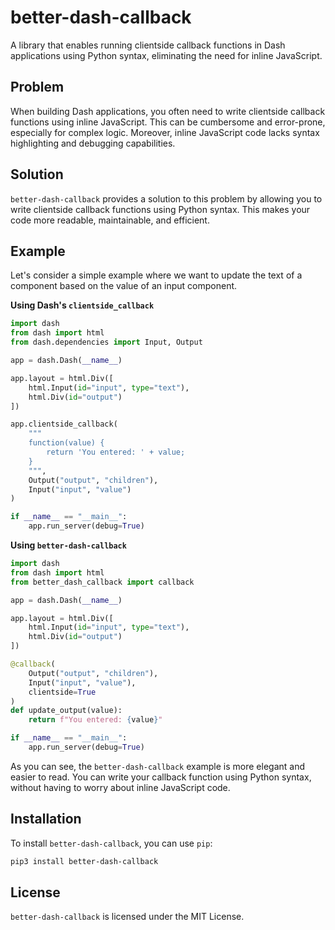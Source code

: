 
# better-dash-callback

A library that enables running clientside callback functions in Dash applications using Python syntax, eliminating the need for inline JavaScript.

## Problem

When building Dash applications, you often need to write clientside callback functions using inline JavaScript. This can be cumbersome and error-prone, especially for complex logic. Moreover, inline JavaScript code lacks syntax highlighting and debugging capabilities.

## Solution

`better-dash-callback` provides a solution to this problem by allowing you to write clientside callback functions using Python syntax. This makes your code more readable, maintainable, and efficient.

## Example

Let's consider a simple example where we want to update the text of a component based on the value of an input component.

**Using Dash's `clientside_callback`**

```python
import dash
from dash import html
from dash.dependencies import Input, Output

app = dash.Dash(__name__)

app.layout = html.Div([
    html.Input(id="input", type="text"),
    html.Div(id="output")
])

app.clientside_callback(
    """
    function(value) {
        return 'You entered: ' + value;
    }
    """,
    Output("output", "children"),
    Input("input", "value")
)

if __name__ == "__main__":
    app.run_server(debug=True)
```

**Using `better-dash-callback`**

```python
import dash
from dash import html
from better_dash_callback import callback

app = dash.Dash(__name__)

app.layout = html.Div([
    html.Input(id="input", type="text"),
    html.Div(id="output")
])

@callback(
    Output("output", "children"),
    Input("input", "value"),
    clientside=True
)
def update_output(value):
    return f"You entered: {value}"

if __name__ == "__main__":
    app.run_server(debug=True)
```

As you can see, the `better-dash-callback` example is more elegant and easier to read. You can write your callback function using Python syntax, without having to worry about inline JavaScript code.

## Installation

To install `better-dash-callback`, you can use `pip`:

```bash
pip3 install better-dash-callback
```

## License

`better-dash-callback` is licensed under the MIT License.
